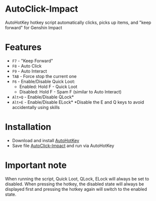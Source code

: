 # AutoClick-Impact
AutoHotKey hotkey script automatically clicks, picks up items, and "keep forward" for Genshin Impact
# Features
- `F7` - "Keep Forward"
- `F8` - Auto Click
- `F9` - Auto Interact
- `TAB` - Force stop the current one
- `F6` - Enable/Disable Quick Loot:
  - Enabled: Hold F - Quick Loot
  - Disabled: Hold F - Spam F (similar to Auto Interact)
- `Alt+Q` - Enable/Disable QLock*
- `Alt+E` - Enable/Disable ELock*
*Disable the E and Q keys to avoid accidentally using skills
# Installation
- Download and install [AutoHotKey](https://www.autohotkey.com/)
- Save file [AutoClick-Impact](https://raw.githubusercontent.com/CleveTok3125/AutoClick-Impact/main/AutoClick-Impact.ahk) and run via AutoHotKey
# Important note
When running the script, Quick Loot, QLock, ELock will always be set to disabled. When pressing the hotkey, the disabled state will always be displayed first and pressing the hotkey again will switch to the enabled state.
